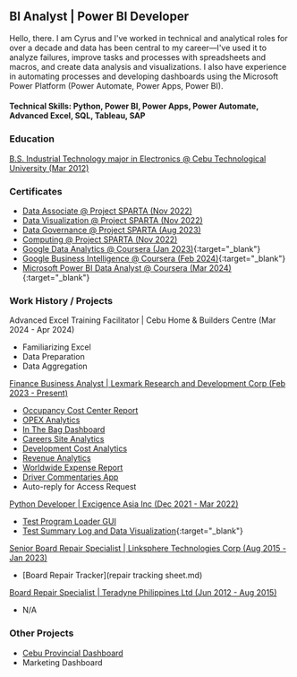 ## BI Analyst | Power BI Developer 
Hello, there. I am Cyrus and I've worked in technical and analytical roles for over a decade and data has been central to my career—I've used it to analyze failures, improve tasks and processes with spreadsheets and macros, and create data analysis and visualizations. I also have experience in automating processes and developing dashboards using the Microsoft Power Platform (Power Automate, Power Apps, Power BI). 

<!---  For inquiries, you may contact me through my number +639565028805 or email me at 07hcurab27@gmail.com. --->

#### Technical Skills: Python, Power BI, Power Apps, Power Automate, Advanced Excel, SQL, Tableau, SAP

### Education
[B.S. Industrial Technology major in Electronics @ Cebu Technological University (Mar 2012)](diploma.md)

### Certificates
- [Data Associate @ Project SPARTA (Nov 2022)](dataassociatecertificate.md)
- [Data Visualization @ Project SPARTA (Nov 2022)](datavisualization.md)
- [Data Governance @ Project SPARTA (Aug 2023)](datagovernance.md)
- [Computing @ Project SPARTA (Nov 2022)](computing.md)
- [Google Data Analytics @ Coursera (Jan 2023)](https://www.credly.com/badges/cf025b53-5775-4123-8da3-77bb869c4ace){:target="_blank"}
- [Google Business Intelligence @ Coursera (Feb 2024)](https://www.credly.com/badges/783d501a-01f2-4398-bada-7657c21a0281){:target="_blank"}
- [Microsoft Power BI Data Analyst @ Coursera (Mar 2024)](https://www.coursera.org/account/accomplishments/specialization/certificate/WMZL7QFCQ4TP){:target="_blank"}

### Work History / Projects
Advanced Excel Training Facilitator | Cebu Home & Builders Centre (Mar 2024 - Apr 2024)
- Familiarizing Excel
- Data Preparation
- Data Aggregation

[Finance Business Analyst | Lexmark Research and Development Corp (Feb 2023 - Present)](lexmark.md)
- [Occupancy Cost Center Report](Occupancy_CC_Report.md)
- [OPEX Analytics](opex.md)
- [In The Bag Dashboard](Inthebag.md)
- [Careers Site Analytics](careersiteanalytics.md)
- [Development Cost Analytics](DevelopmentCC.md)
- [Revenue Analytics](revanalytics.md)
- [Worldwide Expense Report](wwexpense.md)
- [Driver Commentaries App](drivercommenting.md)
- Auto-reply for Access Request

[Python Developer | Excigence Asia Inc (Dec 2021 - Mar 2022)](excigence.md)
- [Test Program Loader GUI](excigence.md)
- [Test Summary Log and Data Visualization](https://www.linkedin.com/posts/cyrus-baruc_dataanalysis-datavizualization-activity-6972768351525773312-Kf6L/?utm_source=share&utm_medium=member_desktop){:target="_blank"}

[Senior Board Repair Specialist | Linksphere Technologies Corp (Aug 2015 - Jan 2023)](linksphere.md)
- [Board Repair Tracker](repair tracking sheet.md)

[Board Repair Specialist | Teradyne Philippines Ltd (Jun 2012 - Aug 2015)](teradyne.md)
- N/A
  
### Other Projects
- [Cebu Provincial Dashboard](cebuprovincialdashboard.md)
- Marketing Dashboard




